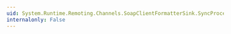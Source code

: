 ```yaml
---
uid: System.Runtime.Remoting.Channels.SoapClientFormatterSink.SyncProcessMessage(System.Runtime.Remoting.Messaging.IMessage)
internalonly: False
---
```

